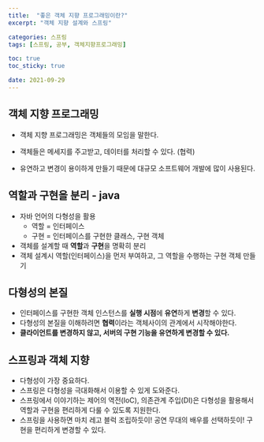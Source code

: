 ```yaml
---
title:  "좋은 객체 지향 프로그래밍이란?"
excerpt: "객체 지향 설계와 스프링"

categories: 스프링
tags: [스프링, 공부, 객체지향프로그래밍]

toc: true
toc_sticky: true

date: 2021-09-29
---
```


## 객체 지향 프로그래밍

- 객체 지향 프로그래밍은 객체들의 모임을 말한다.

- 객체들은 메세지를 주고받고, 데이터를 처리할 수 있다. (협력)

- 유연하고 변경이 용이하게 만들기 때문에 대규모 소프트웨어 개발에 많이 사용된다.



## 역할과 구현을 분리 - java

- 자바 언어의 다형성을 활용
  - 역할 = 인터페이스
  - 구현 = 인터페이스를 구현한 클래스, 구현 객체
- 객체를 설계할 때 **역할**과 **구현**을 명확히 분리
- 객체 설계시 역할(인터페이스)을 먼저 부여하고, 그 역할을 수행하는 구현 객체 만들기



## 다형성의 본질

- 인터페이스를 구현한 객체 인스턴스를 **실행 시점**에 **유연**하게 **변경**할 수 있다.
- 다형성의 본질을 이해하려면 **협력**이라는 객체사이의 관계에서 시작해야한다.
- **클라이언트를 변경하지 않고, 서버의 구현 기능을 유연하게 변경할 수 있다.**



## 스프링과 객체 지향

- 다형성이 가장 중요하다.
- 스프링은 다형성을 극대화해서 이용할 수 있게 도와준다.
- 스프링에서 이야기하는 제어의 역전(IoC), 의존관계 주입(DI)은 다형성을 활용해서 역할과 구현을 편리하게 다룰 수 있도록 지원한다.
- 스프링을 사용하면 마치 레고 블럭 조립하듯이! 공연 무대의 배우를 선택하듯이! 구현을 편리하게 변경할 수 있다.
